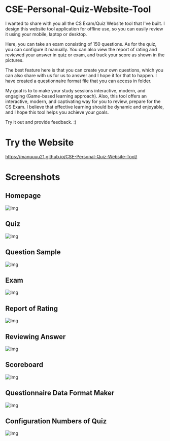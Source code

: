 # CSE-Personal-Quiz-Website-Tool

I wanted to share with you all the CS Exam/Quiz Website tool that I've built. I design this website tool application for offline use, so you can easily review it using your mobile, laptop or desktop. 

Here, you can take an exam consisting of 150 questions. As for the quiz, you can configure it manually. You can also view the report of rating and reviewed your answer in quiz or exam, and track your score as shown in the pictures.

The best feature here is that you can create your own questions, which you can also share with us for us to answer and I hope it for that to happen. I have created a questionnaire format file that you can access in folder.

My goal is to to make your study sessions interactive, modern, and engaging (Game-based learning approach). Also, this tool offers an interactive, modern, and captivating way for you to review, prepare for the CS Exam. I believe that effective learning should be dynamic and enjoyable, and I hope this tool helps you achieve your goals.

Try it out and provide feedback. :)
# Try the Website
https://manuuuu21.github.io/CSE-Personal-Quiz-Website-Tool/

# Screenshots
## Homepage
![Img](https://github.com/Manuuuu21/CSE-Personal-Quiz-Website-Tool/blob/main/img/screenshots/homepage.png)
## Quiz
![Img](https://github.com/Manuuuu21/CSE-Personal-Quiz-Website-Tool/blob/main/img/screenshots/quiz1.png)
## Question Sample
![Img](https://github.com/Manuuuu21/CSE-Personal-Quiz-Website-Tool/blob/main/img/screenshots/question_example.png)
## Exam
![Img](https://github.com/Manuuuu21/CSE-Personal-Quiz-Website-Tool/blob/main/img/screenshots/exam.png)
## Report of Rating
![Img](https://github.com/Manuuuu21/CSE-Personal-Quiz-Website-Tool/blob/main/img/screenshots/result_display.png)
## Reviewing Answer
![Img](https://github.com/Manuuuu21/CSE-Personal-Quiz-Website-Tool/blob/main/img/screenshots/review_ans.png)
## Scoreboard
![Img](https://github.com/Manuuuu21/CSE-Personal-Quiz-Website-Tool/blob/main/img/screenshots/scoreboard.png)
## Questionnaire Data Format Maker
![Img](https://github.com/Manuuuu21/CSE-Personal-Quiz-Website-Tool/blob/main/img/screenshots/questionnaire_format_maker.png)
## Configuration Numbers of Quiz
![Img](https://github.com/Manuuuu21/CSE-Personal-Quiz-Website-Tool/blob/main/img/screenshots/config_quiz.png)
